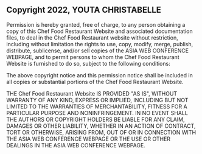 ## Copyright 2022, YOUTA CHRISTABELLE


Permission is hereby granted, free of charge, to any person obtaining a copy of this Chef Food Restaurant Website and associated documentation files, to deal in the Chef Food Restaurant website without restriction, including without limitation the rights to use, copy, modify, merge, publish, distribute, sublicense, and/or sell copies of the ASIA WEB CONFERENCE WEBPAGE, and to permit persons to whom the Chef Food Restaurant Website is furnished to do so, subject to the following conditions:

The above copyright notice and this permission notice shall be included in all copies or substantial portions of the Chef Food Restaurant Website.

THE Chef Food Restaurant Website IS PROVIDED "AS IS", WITHOUT WARRANTY OF ANY KIND, EXPRESS OR IMPLIED, INCLUDING BUT NOT LIMITED TO THE WARRANTIES OF MERCHANTABILITY, FITNESS FOR A PARTICULAR PURPOSE AND NONINFRINGEMENT. IN NO EVENT SHALL THE AUTHORS OR COPYRIGHT HOLDERS BE LIABLE FOR ANY CLAIM, DAMAGES OR OTHER LIABILITY, WHETHER IN AN ACTION OF CONTRACT, TORT OR OTHERWISE, ARISING FROM, OUT OF OR IN CONNECTION WITH THE ASIA WEB CONFERENCE WEBPAGE OR THE USE OR OTHER DEALINGS IN THE ASIA WEB CONFERENCE WEBPAGE.